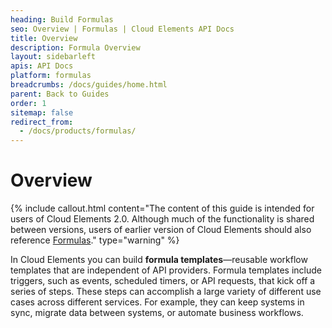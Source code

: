 ```yaml
---
heading: Build Formulas
seo: Overview | Formulas | Cloud Elements API Docs
title: Overview
description: Formula Overview
layout: sidebarleft
apis: API Docs
platform: formulas
breadcrumbs: /docs/guides/home.html
parent: Back to Guides
order: 1
sitemap: false
redirect_from:
  - /docs/products/formulas/
---
```


# Overview

{% include callout.html content="The content of this guide is intended for users of Cloud Elements 2.0. Although much of the functionality is shared between versions, users of earlier version of Cloud Elements should also reference <a href=../../guides/formulas/index.html>Formulas</a>." type="warning" %}

In Cloud Elements you can build **formula templates**&mdash;reusable workflow templates that are independent of API providers. Formula templates include triggers, such as events, scheduled timers, or API requests, that kick off a series of steps. These steps can accomplish a large variety of different use cases across different services.  For example, they can keep systems in sync, migrate data between systems, or automate business workflows.
